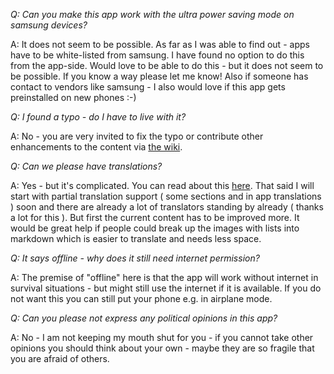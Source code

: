 *Q: Can you make this app work with the ultra power saving mode on samsung devices?*

A: It does not seem to be possible. As far as I was able to find out - apps have to be white-listed from samsung. I have found no option to do this from the app-side. Would love to be able to do this - but it does not seem to be possible. If you know a way please let me know! Also if someone has contact to vendors like samsung - I also would love if this app gets preinstalled on new phones :-)

*Q: I found a typo - do I have to live with it?*

A: No - you are very invited to fix the typo or contribute other enhancements to the content via [the wiki](https://github.com/ligi/SurvivalManual/wiki).

*Q: Can we please have translations?*

A: Yes - but it's complicated. You can read about this [here](TranslatorNotes). That said I will start with partial translation support ( some sections and in app translations ) soon and there are already a lot of translators standing by already ( thanks a lot for this ). But first the current content has to be improved more. It would be great help if people could break up the images with lists into markdown which is easier to translate and needs less space.

*Q: It says offline - why does it still need internet permission?*

A: The premise of "offline" here is that the app will work without internet in survival situations - but might still use the internet if it is available. If you do not want this you can still put your phone e.g. in airplane mode.

*Q: Can you please not express any political opinions in this app?*

A: No - I am not keeping my mouth shut for you - if you cannot take other opinions you should think about your own - maybe they are so fragile that you are afraid of others.


